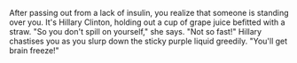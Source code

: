 After passing out from a lack of insulin, you realize that someone is standing over you. It's Hillary Clinton, holding out a cup of grape juice befitted with a straw.
"So you don't spill on yourself," she says. 
"Not so fast!" Hillary chastises you as you slurp down the sticky purple liquid greedily. "You'll get brain freeze!"

